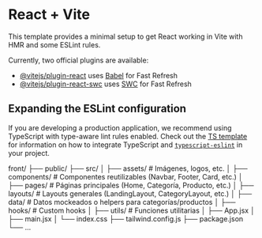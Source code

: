 # React + Vite

This template provides a minimal setup to get React working in Vite with HMR and some ESLint rules.

Currently, two official plugins are available:

- [@vitejs/plugin-react](https://github.com/vitejs/vite-plugin-react/blob/main/packages/plugin-react) uses [Babel](https://babeljs.io/) for Fast Refresh
- [@vitejs/plugin-react-swc](https://github.com/vitejs/vite-plugin-react/blob/main/packages/plugin-react-swc) uses [SWC](https://swc.rs/) for Fast Refresh

## Expanding the ESLint configuration

If you are developing a production application, we recommend using TypeScript with type-aware lint rules enabled. Check out the [TS template](https://github.com/vitejs/vite/tree/main/packages/create-vite/template-react-ts) for information on how to integrate TypeScript and [`typescript-eslint`](https://typescript-eslint.io) in your project.

front/
├── public/
├── src/
│   ├── assets/           # Imágenes, logos, etc.
│   ├── components/       # Componentes reutilizables (Navbar, Footer, Card, etc.)
│   ├── pages/            # Páginas principales (Home, Categoría, Producto, etc.)
│   ├── layouts/          # Layouts generales (LandingLayout, CategoryLayout, etc.)
│   ├── data/             # Datos mockeados o helpers para categorías/productos
│   ├── hooks/            # Custom hooks
│   ├── utils/            # Funciones utilitarias
│   ├── App.jsx
│   ├── main.jsx
│   └── index.css
├── tailwind.config.js
├── package.json
└── ...